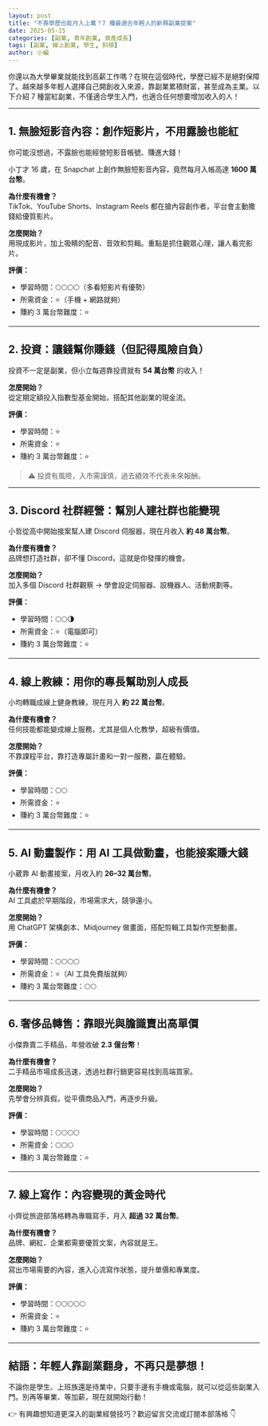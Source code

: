 ```yaml
---
layout: post
title: "不靠學歷也能月入上萬？7 種最適合年輕人的新興副業提案"
date: 2025-05-15
categories: [副業, 青年創業, 資產成長]
tags: [副業, 線上創業, 學生, 斜槓]
author: 小編
---
```


你還以為大學畢業就能找到高薪工作嗎？在現在這個時代，學歷已經不是絕對保障了。越來越多年輕人選擇自己開創收入來源，靠副業累積財富，甚至成為主業。以下介紹 7 種當紅副業，不僅適合學生入門，也適合任何想要增加收入的人！

---

## 1. 無臉短影音內容：創作短影片，不用露臉也能紅

你可能沒想過，不露臉也能經營短影音帳號、賺進大錢！

小丁才 16 歲，在 Snapchat 上創作無臉短影音內容，竟然每月入帳高達 **1600 萬台幣**。

**為什麼有機會？**  
TikTok、YouTube Shorts、Instagram Reels 都在搶內容創作者，平台會主動撒錢給優質影片。

**怎麼開始？**  
用現成影片，加上吸睛的配音、音效和剪輯。重點是抓住觀眾心理，讓人看完影片。

**評價：**

- 學習時間：🌕🌕🌕🌕（多看短影片有優勢）  
- 所需資金：⭐（手機 + 網路就夠）  
- 賺約 3 萬台幣難度：⭐

---

## 2. 投資：讓錢幫你賺錢（但記得風險自負）

投資不一定是副業，但小立每週靠投資就有 **54 萬台幣** 的收入！

**怎麼開始？**  
從定期定額投入指數型基金開始，搭配其他副業的現金流。

**評價：**

- 學習時間：⭐  
- 所需資金：⭐  
- 賺約 3 萬台幣難度：⭐  

> ⚠️ 投資有風險，入市需謹慎，過去績效不代表未來報酬。

---

## 3. Discord 社群經營：幫別人建社群也能變現

小哲從高中開始接案幫人建 Discord 伺服器，現在月收入 **約 48 萬台幣**。

**為什麼有機會？**  
品牌想打造社群，卻不懂 Discord，這就是你發揮的機會。

**怎麼開始？**  
加入多個 Discord 社群觀察 → 學會設定伺服器、設機器人、活動規劃等。

**評價：**

- 學習時間：🌕🌕🌗  
- 所需資金：⭐（電腦即可）  
- 賺約 3 萬台幣難度：⭐

---

## 4. 線上教練：用你的專長幫助別人成長

小均轉職成線上健身教練，現在月入 **約 22 萬台幣**。

**為什麼有機會？**  
任何技能都能變成線上服務，尤其是個人化教學，超級有價值。

**怎麼開始？**  
不靠課程平台，靠打造專屬計畫和一對一服務，贏在體驗。

**評價：**

- 學習時間：🌕🌕  
- 所需資金：⭐  
- 賺約 3 萬台幣難度：⭐

---

## 5. AI 動畫製作：用 AI 工具做動畫，也能接案賺大錢

小葳靠 AI 動畫接案，月收入約 **26–32 萬台幣**。

**為什麼有機會？**  
AI 工具處於早期階段，市場需求大，競爭還小。

**怎麼開始？**  
用 ChatGPT 架構劇本、Midjourney 做畫面，搭配剪輯工具製作完整動畫。

**評價：**

- 學習時間：🌕🌕🌕🌕  
- 所需資金：⭐（AI 工具免費版就夠）  
- 賺約 3 萬台幣難度：🌕🌕

---

## 6. 奢侈品轉售：靠眼光與膽識賣出高單價

小傑靠賣二手精品，年營收破 **2.3 億台幣**！

**為什麼有機會？**  
二手精品市場成長迅速，透過社群行銷更容易找到高端買家。

**怎麼開始？**  
先學會分辨真假，從平價商品入門，再逐步升級。

**評價：**

- 學習時間：🌕🌕🌕🌕  
- 所需資金：🌕🌕🌕  
- 賺約 3 萬台幣難度：⭐

---

## 7. 線上寫作：內容變現的黃金時代

小齊從旅遊部落格轉為專職寫手，月入 **超過 32 萬台幣**。

**為什麼有機會？**  
品牌、網紅、企業都需要優質文案，內容就是王。

**怎麼開始？**  
寫出市場需要的內容，進入心流寫作狀態，提升單價和專業度。

**評價：**

- 學習時間：🌕🌕🌕🌕🌕  
- 所需資金：⭐  
- 賺約 3 萬台幣難度：⭐

---

## 結語：年輕人靠副業翻身，不再只是夢想！

不論你是學生、上班族還是待業中，只要手邊有手機或電腦，就可以從這些副業入門。別再等畢業、等加薪，現在就開始行動！

👉 有興趣想知道更深入的副業經營技巧？歡迎留言交流或訂閱本部落格 👇

